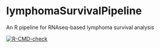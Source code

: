 # lymphomaSurvivalPipeline
An R pipeline for RNAseq-based lymphoma survival analysis

  <!-- badges: start -->
  [![R-CMD-check](https://github.com/lgessl/lymphomaSurvivalPipeline/actions/workflows/R-CMD-check.yaml/badge.svg)](https://github.com/lgessl/lymphomaSurvivalPipeline/actions/workflows/R-CMD-check.yaml)
  <!-- badges: end -->